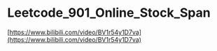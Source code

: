 # Leetcode_901_Online_Stock_Span

[https://www.bilibili.com/video/BV1r54y1D7va](https://www.bilibili.com/video/BV1r54y1D7va)
